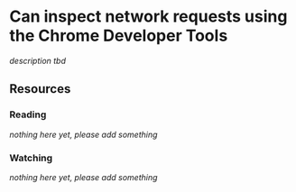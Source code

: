 # Can inspect network requests using the Chrome Developer Tools
_description tbd_
## Resources
### Reading
_nothing here yet, please add something_
### Watching
_nothing here yet, please add something_
